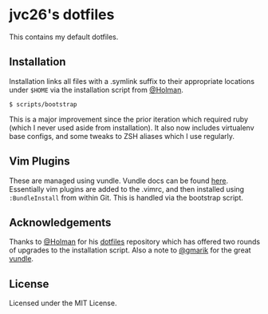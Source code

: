 # jvc26's dotfiles

This contains my default dotfiles.

## Installation

Installation links all files with a .symlink suffix to their appropriate locations under `$HOME` via the installation script from [@Holman](https://github.com/holman/dotfiles/blob/master/script/bootstrap).

    $ scripts/bootstrap

This is a major improvement since the prior iteration which required ruby (which I never used aside from installation). It also now includes virtualenv base configs, and some tweaks to ZSH aliases which I use regularly.

## Vim Plugins

These are managed using vundle. Vundle docs can be found [here](https://github.com/gmarik/vundle). Essentially vim plugins are added to the .vimrc, and then installed using `:BundleInstall` from within Git. This is handled via the bootstrap script.

## Acknowledgements

Thanks to [@Holman](https://github.com/holman/) for his [dotfiles](https://github.com/holman/dotfiles) repository which has offered two rounds of upgrades to the installation script. Also a note to [@gmarik](https://github.com/gmarik/vundle) for the great [vundle](https://github.com/gmarik/vundle).

## License

Licensed under the MIT License.
